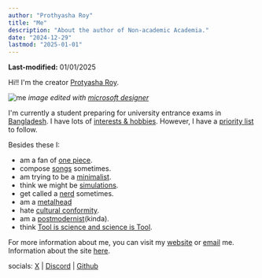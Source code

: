 ```yaml
---
author: "Prothyasha Roy"
title: "Me"
description: "About the author of Non-academic Academia."
date: "2024-12-29"
lastmod: "2025-01-01"
---
```


**Last-modified:** 01/01/2025

Hi!! I'm the creator [Protyasha Roy](https://protyasharoy.onrender.com).

![me](/images/me/me-rocketto.png)
*image edited with [microsoft designer](https://designer.microsoft.com/)*

I'm currently a student preparing for university entrance exams in [Bangladesh](https://en.wikipedia.org/wiki/Bangladesh). I have lots of [interests & hobbies](/miscellaneous/personal/list-of-interests). However, I have a [priority list](/miscellaneous/personal/current-priorities) to follow.

Besides these I:
- am a fan of [one piece](https://en.wikipedia.org/wiki/One_Piece).
- compose [songs](https://on.soundcloud.com/RoBG1FKdRYwiBiA28) sometimes.
- am trying to be a [minimalist](https://en.wikipedia.org/wiki/Minimalism).
- think we might be [simulations](https://en.wikipedia.org/wiki/Simulation_hypothesis).
- get called a [nerd](https://en.wikipedia.org/wiki/Nerd) sometimes.
- am a [metalhead](https://en.wikipedia.org/wiki/Metalhead)
- hate [cultural conformity](https://helpfulprofessor.com/conformity-examples/).
- am a [postmodernist](https://en.wikipedia.org/wiki/Postmodernism)(kinda).
- think [Tool is science and science is Tool](https://youtu.be/EShM-EOAlj4).

For more information about me, you can visit my [website](https://protyasharoy.onrender.com) or [email](mailto:protyasharoy369@gmail.com) me. Information about the site [here](/about).

socials: [X](https://x.com/zeenovex) | [Discord](https://discord.gg/qS6KMVxa) | [Github](https://github.com/Protyasha-Roy)